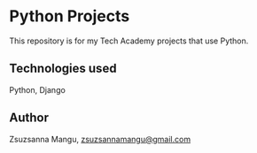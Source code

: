 # Python Projects
This repository is for my Tech Academy projects that use Python.

## Technologies used
Python, Django

## Author
Zsuzsanna Mangu, zsuzsannamangu@gmail.com

